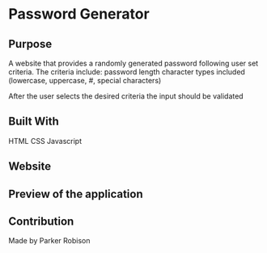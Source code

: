 # Password Generator 

## Purpose
A website that provides a randomly generated password following user set criteria. The criteria include:
password length
character types included (lowercase, uppercase, #, special characters)

After the user selects the desired criteria the input should be validated

## Built With
HTML
CSS
Javascript

## Website

## Preview of the application

## Contribution
Made by Parker Robison

